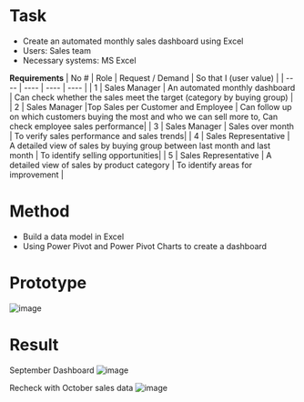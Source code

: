 # Task
- Create an automated monthly sales dashboard using Excel
- Users: Sales team
- Necessary systems: MS Excel
  
**Requirements**
| No # | Role | Request / Demand | So that I (user value) |
| ---- | ---- | ---- | ---- |
| 1 | Sales Manager | An automated monthly dashboard | Can check whether the sales meet the target (category by buying group) |
| 2 | Sales Manager |Top Sales per Customer and Employee | Can follow up on which customers buying the most and who we can sell more to, Can check employee sales performance|
| 3 | Sales Manager | Sales over month | To verify sales performance and sales trends|
| 4 | Sales Representative | A detailed view of sales by buying group between last month and last month | To identify selling opportunities|
| 5 | Sales Representative | A detailed view of sales by product category | To identify areas for improvement |

# Method
- Build a data model in Excel
- Using Power Pivot and Power Pivot Charts to create a dashboard

# Prototype
![image](https://github.com/han-nguyen97/auto-monthly-sales-dashboard/assets/83593831/fb2783dc-0db2-486c-ad4f-444898d07343)


# Result
September Dashboard
![image](https://github.com/han-nguyen97/auto-monthly-sales-dashboard/assets/83593831/3cb04162-fed2-4161-a107-6914cc5874f9)

Recheck with October sales data
![image](https://github.com/han-nguyen97/auto-monthly-sales-dashboard/assets/83593831/0f82f060-ef7b-4a8b-af09-cc9e9c601ad4)




  
